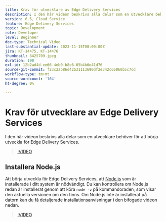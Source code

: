 ```yaml
---
title: Krav för utvecklare av Edge Delivery Services
description: I den här videon beskrivs alla delar som en utvecklare behöver för att börja utveckla för Edge Delivery Services.
version: 6.5, Cloud Service
feature: Edge Delivery Services
topic: Development
role: Developer
level: Beginner
doc-type: Technical Video
last-substantial-update: 2023-11-15T00:00:00Z
jira: KT-14475, KT-14476
thumbnail: 3425709.jpeg
duration: 190
exl-id: 12b2ad4d-ee66-4eb0-b8e6-05b4b6e41d76
source-git-commit: f23c2ab86d42531113690df2e342c65060b5c7cd
workflow-type: tm+mt
source-wordcount: '104'
ht-degree: 0%

---
```


# Krav för utvecklare av Edge Delivery Services

I den här videon beskrivs alla delar som en utvecklare behöver för att börja utveckla för Edge Delivery Services.

>[!VIDEO](https://video.tv.adobe.com/v/3425709/?learn=on)

## Installera Node.js

Att börja utveckla för Edge Delivery Services, att [Node.js](https://nodejs.org) som är installerade i ditt system är nödvändigt. Du kan kontrollera om Node.js redan är installerat genom att köra `node -v` på kommandoraden, som visar den aktuella versionen om den finns. Om Node.js inte är installerat på datorn kan du få detaljerade installationsanvisningar i den bifogade videon nedan.

>[!VIDEO](https://video.tv.adobe.com/v/3425710/?learn=on)
